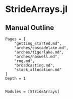 # StrideArrays.jl


## Manual Outline

```@contents
Pages = [
	"getting_started.md",
	"arches/cascadelake.md",
	"arches/tigerlake.md",
	"arches/haswell.md",
	"rng.md",
	"broadcasting.md",
	"stack_allocation.md"
]
Depth = 1
```

```@index
```

```@autodocs
Modules = [StrideArrays]
```
